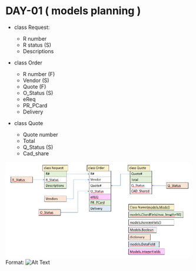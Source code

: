 # DAY-01 ( models planning )

* class Request:
    * R number
    * R status (S)
    * Descriptions

* class Order
    * R number (F)
    * Vendor (S)
    * Quote (F)
    * O_Status (S)
    * eReq
    * PR_PCard
    * Delivery

* class Quote
    * Quote number
    * Total
    * Q_Status (S)
    * Cad_share

![Models chart](/models.png)
Format: ![Alt Text](url)
